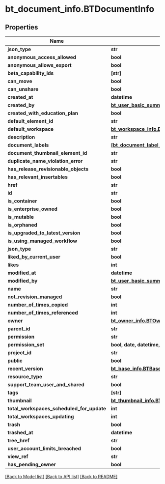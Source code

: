 # bt_document_info.BTDocumentInfo

## Properties
Name | Type | Description | Notes
------------ | ------------- | ------------- | -------------
**json_type** | **str** |  | 
**anonymous_access_allowed** | **bool** |  | [optional] 
**anonymous_allows_export** | **bool** |  | [optional] 
**beta_capability_ids** | **[str]** |  | [optional] 
**can_move** | **bool** |  | [optional] 
**can_unshare** | **bool** |  | [optional] 
**created_at** | **datetime** |  | [optional] 
**created_by** | [**bt_user_basic_summary_info.BTUserBasicSummaryInfo**](BTUserBasicSummaryInfo.md) |  | [optional] 
**created_with_education_plan** | **bool** |  | [optional] 
**default_element_id** | **str** |  | [optional] 
**default_workspace** | [**bt_workspace_info.BTWorkspaceInfo**](BTWorkspaceInfo.md) |  | [optional] 
**description** | **str** |  | [optional] 
**document_labels** | [**[bt_document_label_info.BTDocumentLabelInfo]**](BTDocumentLabelInfo.md) |  | [optional] 
**document_thumbnail_element_id** | **str** |  | [optional] 
**duplicate_name_violation_error** | **str** |  | [optional] 
**has_release_revisionable_objects** | **bool** |  | [optional] 
**has_relevant_insertables** | **bool** |  | [optional] 
**href** | **str** |  | [optional] 
**id** | **str** |  | [optional] 
**is_container** | **bool** |  | [optional] 
**is_enterprise_owned** | **bool** |  | [optional] 
**is_mutable** | **bool** |  | [optional] 
**is_orphaned** | **bool** |  | [optional] 
**is_upgraded_to_latest_version** | **bool** |  | [optional] 
**is_using_managed_workflow** | **bool** |  | [optional] 
**json_type** | **str** |  | [optional] 
**liked_by_current_user** | **bool** |  | [optional] 
**likes** | **int** |  | [optional] 
**modified_at** | **datetime** |  | [optional] 
**modified_by** | [**bt_user_basic_summary_info.BTUserBasicSummaryInfo**](BTUserBasicSummaryInfo.md) |  | [optional] 
**name** | **str** |  | [optional] 
**not_revision_managed** | **bool** |  | [optional] 
**number_of_times_copied** | **int** |  | [optional] 
**number_of_times_referenced** | **int** |  | [optional] 
**owner** | [**bt_owner_info.BTOwnerInfo**](BTOwnerInfo.md) |  | [optional] 
**parent_id** | **str** |  | [optional] 
**permission** | **str** |  | [optional] 
**permission_set** | **bool, date, datetime, dict, float, int, list, str** |  | [optional] 
**project_id** | **str** |  | [optional] 
**public** | **bool** |  | [optional] 
**recent_version** | [**bt_base_info.BTBaseInfo**](BTBaseInfo.md) |  | [optional] 
**resource_type** | **str** |  | [optional] 
**support_team_user_and_shared** | **bool** |  | [optional] 
**tags** | **[str]** |  | [optional] 
**thumbnail** | [**bt_thumbnail_info.BTThumbnailInfo**](BTThumbnailInfo.md) |  | [optional] 
**total_workspaces_scheduled_for_update** | **int** |  | [optional] 
**total_workspaces_updating** | **int** |  | [optional] 
**trash** | **bool** |  | [optional] 
**trashed_at** | **datetime** |  | [optional] 
**tree_href** | **str** |  | [optional] 
**user_account_limits_breached** | **bool** |  | [optional] 
**view_ref** | **str** |  | [optional] 
**has_pending_owner** | **bool** |  | [optional] 

[[Back to Model list]](../README.md#documentation-for-models) [[Back to API list]](../README.md#documentation-for-api-endpoints) [[Back to README]](../README.md)


